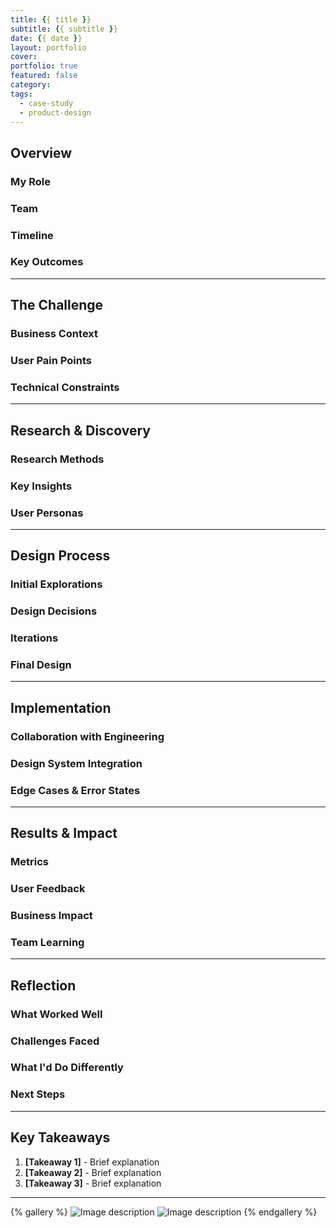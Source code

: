 ```yaml
---
title: {{ title }}
subtitle: {{ subtitle }}
date: {{ date }}
layout: portfolio
cover: 
portfolio: true
featured: false
category:
tags:
  - case-study
  - product-design
---
```


## Overview

<!-- 2-3 sentence summary of the project and your role -->

### My Role
<!-- Your specific responsibilities -->

### Team
<!-- Who you worked with -->

### Timeline
<!-- Project duration -->

### Key Outcomes
<!-- 2-3 measurable impacts -->

---

## The Challenge

<!-- What problem were you solving? Why did it matter? Include context about the business, users, and constraints -->

### Business Context
<!-- Market conditions, company goals, strategic importance -->

### User Pain Points
<!-- Specific problems users were facing, backed by research -->

### Technical Constraints
<!-- Platform limitations, legacy systems, integration requirements -->

---

## Research & Discovery

<!-- How did you understand the problem space? -->

### Research Methods
<!-- Interviews, surveys, analytics, competitive analysis, etc. -->

### Key Insights
<!-- What did you learn that shaped the solution? -->

### User Personas
<!-- Who were you designing for? Include key characteristics and needs -->

---

## Design Process

### Initial Explorations
<!-- Early sketches, concepts, different directions considered -->

### Design Decisions
<!-- Key choices and rationale behind them -->

### Iterations
<!-- How the design evolved based on feedback -->

### Final Design
<!-- Showcase the solution with detailed mockups/prototypes -->

---

## Implementation

### Collaboration with Engineering
<!-- How you worked with developers to bring the design to life -->

### Design System Integration
<!-- How this fit into broader design patterns -->

### Edge Cases & Error States
<!-- How you handled complex scenarios -->

---

## Results & Impact

### Metrics
<!-- Quantifiable improvements: conversion rates, task completion, NPS, etc. -->

### User Feedback
<!-- Quotes or themes from user research -->

### Business Impact
<!-- Revenue, efficiency gains, strategic wins -->

### Team Learning
<!-- What the organization learned from this project -->

---

## Reflection

### What Worked Well
<!-- Successes to replicate -->

### Challenges Faced
<!-- Honest assessment of difficulties -->

### What I'd Do Differently
<!-- Lessons learned for future projects -->

### Next Steps
<!-- How this work influenced future initiatives -->

---

## Key Takeaways

1. **[Takeaway 1]** - Brief explanation
2. **[Takeaway 2]** - Brief explanation  
3. **[Takeaway 3]** - Brief explanation

---

<!-- Gallery Section - Hexo will process these -->
{% gallery %}
![Image description](./image1.jpg)
![Image description](./image2.jpg)
{% endgallery %}